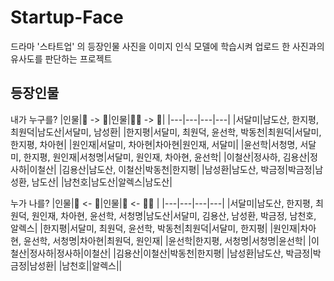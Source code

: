 # Startup-Face
드라마 '스타트업' 의 등장인물 사진을 이미지 인식 모델에 학습시켜 업로드 한 사진과의 유사도를 판단하는 프로젝트

## 등장인물
내가 누구를? 
|인물|🙆 -> 🧡|인물|🙆‍♂ -> 🧡|
|---|---|---|---|
|서달미|남도산, 한지평, 최원덕|남도산|서달미, 남성환|
|한지평|서달미, 최원덕, 윤선학, 박동천|최원덕|서달미, 한지평, 차아현|
|원인재|서달미, 차아현|차아현|원인재, 서달미|
|윤선학|서청명, 서달미, 한지평, 원인재|서청명|서달미, 원인재, 차아현, 윤선학|
|이철산|정사하, 김용산|정사하|이철산|
|김용산|남도산, 이철산|박동천|한지평|
|남성환|남도산, 박금정|박금정|남성환, 남도산|
|남천호|남도산|알렉스|남도산|

누가 나를?
|인물|🧡 <- 🙆|인물|🧡 <- 🙆‍♂ |
|---|---|---|---|
|서달미|남도산, 한지평, 최원덕, 원인재, 차아현, 윤선학, 서청명|남도산|서달미, 김용산, 남성환, 박금정, 남천호, 알렉스|
|한지평|서달미, 최원덕, 윤선학, 박동천|최원덕|서달미, 한지평|
|원인재|차아현, 윤선학, 서청명|차아현|최원덕, 원인재|
|윤선학|한지평, 서청명|서청명|윤선학|
|이철산|정사하|정사하|이철산|
|김용산|이철산|박동천|한지평|
|남성환|남도산, 박금정|박금정|남성환|
|남천호||알렉스||
